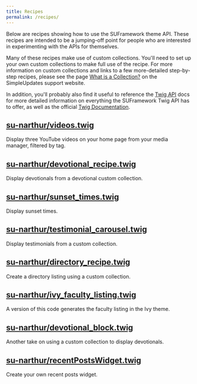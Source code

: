 ```yaml
---
title: Recipes
permalink: /recipes/
---
```


Below are recipes showing how to use the SUFramework theme API. These recipes are intended to be a
jumping-off point for people who are interested in experimenting with the APIs for themselves.

Many of these recipes make use of custom collections. You'll need to set up your own custom
collections to make full use of the recipe. For more information on custom collections and links
to a few more-detailed step-by-step recipes, please see the page [What is a Collection?](https://support.simpleupdates.com/faq/collections)
on the SimpleUpdates support website.

In addition, you'll probably also find it useful to reference the [Twig API](http://0.0.0.0:4000/twig-api/) 
docs for more detailed information on everything the SUFramework Twig API has to offer, as well 
as the official [Twig Documentation](https://twig.symfony.com/doc/2.x/).

## [su-narthur/videos.twig](https://gist.github.com/su-narthur/1d8764e8dc1b76d67a0114989bca456b)

Display three YouTube videos on your home page from your media manager, filtered by tag.

<script src="https://gist.github.com/su-narthur/1d8764e8dc1b76d67a0114989bca456b.js"></script>

## [su-narthur/devotional_recipe.twig](https://gist.github.com/su-narthur/3b30dbdca8f85f7bbaf094bdf04198ca)

Display devotionals from a devotional custom collection.

<script src="https://gist.github.com/su-narthur/3b30dbdca8f85f7bbaf094bdf04198ca.js"></script>

## [su-narthur/sunset_times.twig](https://gist.github.com/su-narthur/1473c4209cacf663604e65e893e70517)

Display sunset times.

<script src="https://gist.github.com/su-narthur/1473c4209cacf663604e65e893e70517.js"></script>

## [su-narthur/testimonial_carousel.twig](https://gist.github.com/su-narthur/4e221b59d0e75da12d0b133f12a8ad88)

Display testimonials from a custom collection.

<script src="https://gist.github.com/su-narthur/4e221b59d0e75da12d0b133f12a8ad88.js"></script>

## [su-narthur/directory_recipe.twig](https://gist.github.com/su-narthur/815b0edb19892c134866c2c9157bbd89)

Create a directory listing using a custom collection.

<script src="https://gist.github.com/su-narthur/815b0edb19892c134866c2c9157bbd89.js"></script>

## [su-narthur/ivy_faculty_listing.twig](https://gist.github.com/su-narthur/5f8132e7e2142bf250b4aaa427ec8f9b)

A version of this code generates the faculty listing in the Ivy theme.

<script src="https://gist.github.com/su-narthur/5f8132e7e2142bf250b4aaa427ec8f9b.js"></script>

## [su-narthur/devotional_block.twig](https://gist.github.com/su-narthur/93481ca989f034f62d71ca9c5eda765a)

Another take on using a custom collection to display devotionals.

<script src="https://gist.github.com/su-narthur/93481ca989f034f62d71ca9c5eda765a.js"></script>

## [su-narthur/recentPostsWidget.twig](https://gist.github.com/su-narthur/f01b0ed8005c9913c5c16498ce669f82)

Create your own recent posts widget.

<script src="https://gist.github.com/su-narthur/f01b0ed8005c9913c5c16498ce669f82.js"></script>

